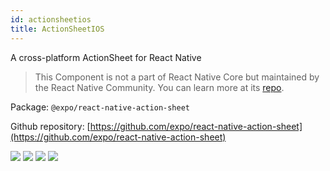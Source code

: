 ```yaml
---
id: actionsheetios
title: ActionSheetIOS
---
```


A cross-platform ActionSheet for React Native

> This Component is not a part of React Native Core but maintained by the React Native Community. You can learn more at its [repo](https://github.com/expo/react-native-action-sheet).

Package: `@expo/react-native-action-sheet`

Github repository: [https://github.com/expo/react-native-action-sheet](https://github.com/expo/react-native-action-sheet)

<div class="docs_badges">
<img src="https://img.shields.io/github/stars/react-native-community/react-native-action-sheet?style=social" />
<img src="https://img.shields.io/github/issues-pr-raw/react-native-community/react-native-action-sheet" />
<img src="https://img.shields.io/github/issues-raw/react-native-community/react-native-action-sheet" />
<img src="https://img.shields.io/npm/v/@expo/react-native-action-sheet" />
</div>
